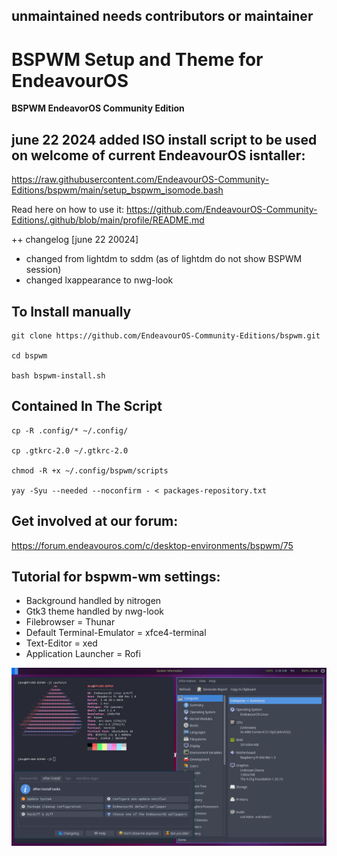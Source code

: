 ## unmaintained needs contributors or maintainer


# BSPWM Setup and Theme for EndeavourOS
**BSPWM EndeavorOS Community Edition**

## june 22 2024 added ISO install script to be used on welcome of current EndeavourOS isntaller:

https://raw.githubusercontent.com/EndeavourOS-Community-Editions/bspwm/main/setup_bspwm_isomode.bash

Read here on how to use it:
https://github.com/EndeavourOS-Community-Editions/.github/blob/main/profile/README.md

++ changelog
[june 22 20024]
* changed from lightdm to sddm (as of lightdm do not show BSPWM session)
* changed lxappearance to nwg-look

## To Install manually

    git clone https://github.com/EndeavourOS-Community-Editions/bspwm.git

    cd bspwm

    bash bspwm-install.sh
   
## Contained In The Script
    cp -R .config/* ~/.config/
        
    cp .gtkrc-2.0 ~/.gtkrc-2.0
    
    chmod -R +x ~/.config/bspwm/scripts
        
    yay -Syu --needed --noconfirm - < packages-repository.txt
    
## Get involved at our forum:
https://forum.endeavouros.com/c/desktop-environments/bspwm/75

## Tutorial for bspwm-wm settings:
- Background handled by nitrogen
- Gtk3 theme handled by nwg-look
- Filebrowser = Thunar
- Default Terminal-Emulator = xfce4-terminal
- Text-Editor = xed
- Application Launcher = Rofi


![bspwm](https://raw.githubusercontent.com/EndeavourOS-Community-Editions/bspwm/main/bspwm.png)
